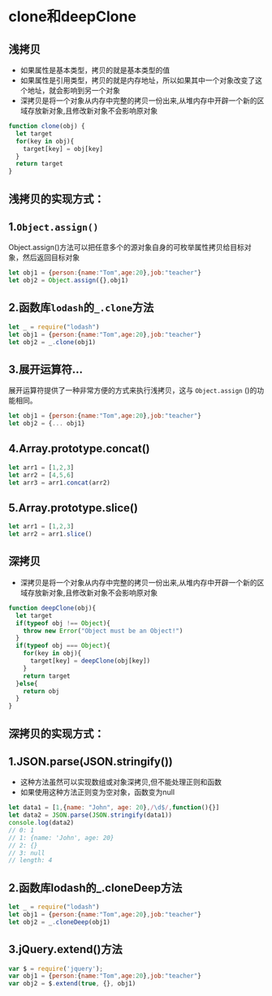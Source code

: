 

 # clone和deepClone

## 浅拷贝
- 如果属性是基本类型，拷贝的就是基本类型的值
- 如果属性是引用类型，拷贝的就是内存地址，所以如果其中一个对象改变了这个地址，就会影响到另一个对象
- 深拷贝是将一个对象从内存中完整的拷贝一份出来,从堆内存中开辟一个新的区域存放新对象,且修改新对象不会影响原对象
  
```js
function clone(obj) {
  let target
  for(key in obj){
    target[key] = obj[key]
  }
  return target
}
```
## 浅拷贝的实现方式：
## 1.`Object.assign()`
  Object.assign()方法可以把任意多个的源对象自身的可枚举属性拷贝给目标对象，然后返回目标对象
```js
let obj1 = {person:{name:"Tom",age:20},job:"teacher"}
let obj2 = Object.assign({},obj1)
```
## 2.函数库`lodash`的`_.clone`方法
```js
let _ = require("lodash")
let obj1 = {person:{name:"Tom",age:20},job:"teacher"}
let obj2 = _.clone(obj1) 
```
## 3.展开运算符...
展开运算符提供了一种非常方便的方式来执行浅拷贝，这与 `Object.assign` ()的功能相同。
```js
let obj1 = {person:{name:"Tom",age:20},job:"teacher"}
let obj2 = {... obj1}
```
## 4.Array.prototype.concat()
```js
let arr1 = [1,2,3]
let arr2 = [4,5,6]
let arr3 = arr1.concat(arr2)
```
## 5.Array.prototype.slice()
```js
let arr1 = [1,2,3]
let arr2 = arr1.slice()

```

## 深拷贝
- 深拷贝是将一个对象从内存中完整的拷贝一份出来,从堆内存中开辟一个新的区域存放新对象,且修改新对象不会影响原对象
```js
function deepClone(obj){
  let target
  if(typeof obj !== Object){
    throw new Error("Object must be an Object!")
  }
  if(typeof obj === Object){
    for(key in obj){
      target[key] = deepClone(obj[key])
    }
    return target
  }else{
    return obj
  }
}
```
## 深拷贝的实现方式：
## 1.JSON.parse(JSON.stringify())
- 这种方法虽然可以实现数组或对象深拷贝,但不能处理正则和函数
- 如果使用这种方法正则变为空对象，函数变为null
```js
let data1 = [1,{name: "John", age: 20},/\d$/,function(){}]
let data2 = JSON.parse(JSON.stringify(data1))
console.log(data2)
// 0: 1
// 1: {name: 'John', age: 20}
// 2: {}
// 3: null
// length: 4
```
## 2.函数库lodash的_.cloneDeep方法
```js
let _ = require("lodash")
let obj1 = {person:{name:"Tom",age:20},job:"teacher"}
let obj2 = _.cloneDeep(obj1) 
```
## 3.jQuery.extend()方法
```js
var $ = require('jquery');
var obj1 = {person:{name:"Tom",age:20},job:"teacher"}
var obj2 = $.extend(true, {}, obj1)
```